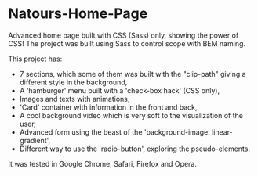 # Natours-Home-Page

Advanced home page built with CSS (Sass) only, showing the power of CSS!
The project was built using Sass to control scope with BEM naming.

This project has:
- 7 sections, which some of them was built with the "clip-path" giving a different style in the background,
- A 'hamburger' menu built with a 'check-box hack' (CSS only),
- Images and texts with animations,
- 'Card' container with information in the front and back,
- A cool background video which is very soft to the visualization of the user,
- Advanced form using the beast of the 'background-image: linear-gradient',
- Different way to use the 'radio-button', exploring the pseudo-elements.

It was tested in Google Chrome, Safari, Firefox and Opera.
